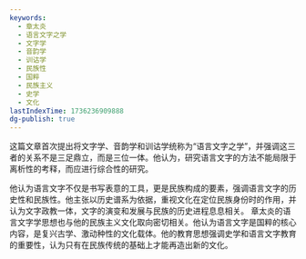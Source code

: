 ```yaml
---
keywords:
  - 章太炎
  - 语言文字之学
  - 文字学
  - 音韵学
  - 训诂学
  - 民族性
  - 国粹
  - 民族主义
  - 史学
  - 文化
lastIndexTime: 1736236909888
dg-publish: true
---
```

这篇文章首次提出将文字学、音韵学和训诂学统称为“语言文字之学”，并强调这三者的关系不是三足鼎立，而是三位一体。他认为，研究语言文字的方法不能局限于离析性的考释，而应进行综合性的研究。

他认为语言文字不仅是书写表意的工具，更是民族构成的要素，强调语言文字的历史性和民族性。他主张以历史谱系为依据，重视文化在定位民族身份时的作用，并认为文字政教一体，文字的演变和发展与民族的历史进程息息相关。
章太炎的语言文字学思想也与他的民族主义文化取向密切相关。他认为语言文字是国粹的核心内容，是复兴古学、激动种性的文化载体。他的教育思想强调史学和语言文字教育的重要性，认为只有在民族传统的基础上才能再造出新的文化。
